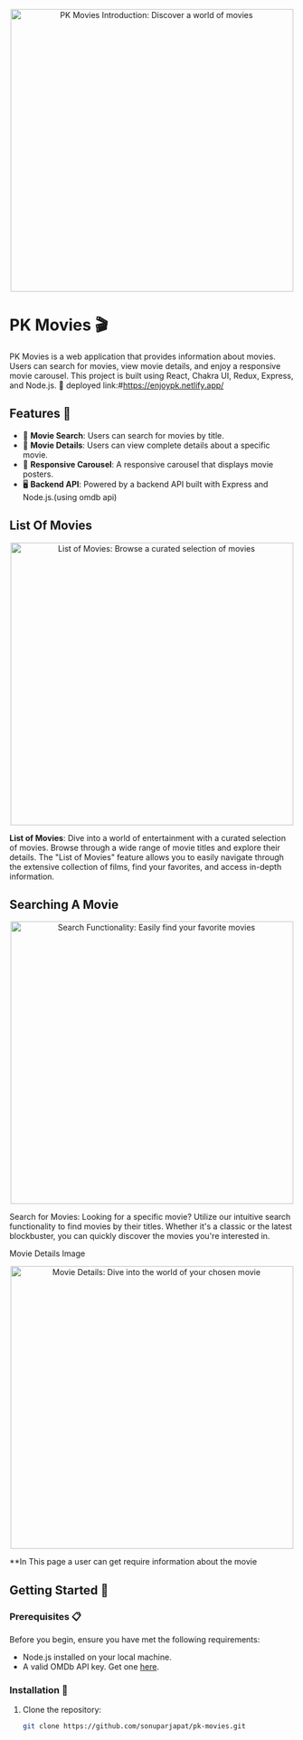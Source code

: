 <!-- Introduction Image -->
<p align="center">
  <img src="https://github.com/sonuparjapat/pkMovies/assets/115461488/e3886523-67f2-47d4-81b1-49a3d66b9dc2" alt="PK Movies Introduction: Discover a world of movies" width="500" />
</p>

# PK Movies 🎬

PK Movies is a web application that provides information about movies. Users can search for movies, view movie details, and enjoy a responsive movie carousel. This project is built using React, Chakra UI, Redux, Express, and Node.js. 🚀
deployed link:#https://enjoypk.netlify.app/

## Features 🌟

- 🎥 **Movie Search**: Users can search for movies by title.
- 📜 **Movie Details**: Users can view complete details about a specific movie.
- 🎠 **Responsive Carousel**: A responsive carousel that displays movie posters.
- 🖥️ **Backend API**: Powered by a backend API built with Express and Node.js.(using omdb api)

## List Of Movies
<!-- Add an image that shows the list of movies here -->
<p align="center">
  <img src="https://github.com/sonuparjapat/pkMovies/assets/115461488/75c59481-e265-4fe0-b050-00ee1157eb6f" alt="List of Movies: Browse a curated selection of movies" width="500" />
</p>

**List of Movies**: Dive into a world of entertainment with a curated selection of movies. Browse through a wide range of movie titles and explore their details. The "List of Movies" feature allows you to easily navigate through the extensive collection of films, find your favorites, and access in-depth information.

## Searching A Movie
<!-- Add an image that shows movie details here -->
<!-- Add an image that shows the search functionality here -->
<p align="center">
  <img src="https://github.com/sonuparjapat/pkMovies/assets/115461488/ec3ca8ed-2d8b-42f7-b5eb-d6f6939a412a" alt="Search Functionality: Easily find your favorite movies" width="500" />
</p>
Search for Movies: Looking for a specific movie? Utilize our intuitive search functionality to find movies by their titles. Whether it's a classic or the latest blockbuster, you can quickly discover the movies you're interested in.


Movie Details Image
<!-- Add an image that shows movie details here -->
<p align="center">
  <img src="https://github.com/sonuparjapat/pkMovies/assets/115461488/c89760e1-1e05-4270-85fa-14db9f3d06c1" alt="Movie Details: Dive into the world of your chosen movie" width="500" />
</p>

 **In This page a user can get require information about the movie 

 
## Getting Started 🚦

### Prerequisites 📋

Before you begin, ensure you have met the following requirements:

- Node.js installed on your local machine.
- A valid OMDb API key. Get one [here](http://www.omdbapi.com/).

### Installation 🚚

1. Clone the repository:

   ```bash
   git clone https://github.com/sonuparjapat/pk-movies.git
